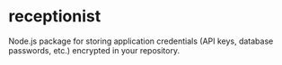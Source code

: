 # receptionist
Node.js package for storing application credentials (API keys, database passwords, etc.) encrypted in your repository.

